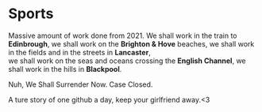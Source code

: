 # Sports

Massive amount of work done from 2021. 
We shall work in the train to **Edinbrough**,
we shall work on the **Brighton & Hove** beaches, 
we shall work in the fields and in the streets in **Lancaster**,  
we shall work on the seas and oceans crossing the **English Channel**,
we shall work in the hills in **Blackpool**.

Nuh, We Shall Surrender Now. Case Closed.

A ture story of one github a day, keep your girlfriend away.<3          

